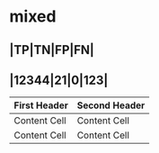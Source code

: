 # mixed
|TP|TN|FP|FN|
-------------
|12344|21|0|123|
--------------

| First Header  | Second Header |
| ------------- | ------------- |
| Content Cell  | Content Cell  |
| Content Cell  | Content Cell  |
